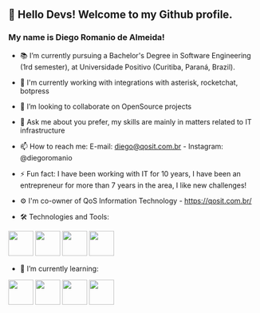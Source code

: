 ## 👋 Hello Devs! Welcome to my Github profile.
### My name is Diego Romanio de Almeida!

- 📚 I’m currently pursuing a Bachelor's Degree in Software Engineering (1rd semester), at Universidade Positivo (Curitiba, Paraná, Brazil).
- 🔭 I'm currently working with integrations with asterisk, rocketchat, botpress
- 👯 I’m looking to collaborate on OpenSource projects
- 💬 Ask me about you prefer, my skills are mainly in matters related to IT infrastructure
- 📫 How to reach me: E-mail: diego@qosit.com.br - Instagram: @diegoromanio
- ⚡ Fun fact: I have been working with IT for 10 years, I have been an entrepreneur for more than 7 years in the area, I like new challenges!
- ⚙️ I'm co-owner of QoS Information Technology - https://qosit.com.br/

- 🛠️ Technologies and Tools:

<img src="https://cdn.jsdelivr.net/gh/devicons/devicon/icons/python/python-original.svg" height="50" width="50" /> <img src="https://cdn.jsdelivr.net/gh/devicons/devicon/icons/linux/linux-original.svg" height="50" width="50" /> <img src="https://cdn.jsdelivr.net/gh/devicons/devicon/icons/bash/bash-original.svg" height="50" width="50" /> <img src="https://cdn.jsdelivr.net/gh/devicons/devicon/icons/docker/docker-original.svg" height="50" width="50" />
          

- 🌱 I’m currently learning:

<img src="https://cdn.jsdelivr.net/gh/devicons/devicon/icons/javascript/javascript-original.svg" height="50" width="50" /> <img src="https://cdn.jsdelivr.net/gh/devicons/devicon/icons/html5/html5-original.svg" height="50" width="50" /> <img src="https://cdn.jsdelivr.net/gh/devicons/devicon/icons/css3/css3-original.svg" height="50" width="50" /> <img src="https://cdn.jsdelivr.net/gh/devicons/devicon/icons/php/php-original.svg" height="50" width="50" />

